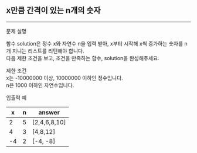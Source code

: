 ## x만큼 간격이 있는 n개의 숫자

---

문제 설명  

함수 solution은 정수 x와 자연수 n을 입력 받아, x부터 시작해 x씩 증가하는 숫자를 n개 지니는 리스트를 리턴해야 합니다.   
다음 제한 조건을 보고, 조건을 만족하는 함수, solution을 완성해주세요.

제한 조건  
x는 -10000000 이상, 10000000 이하인 정수입니다.  
n은 1000 이하인 자연수입니다.  

입출력 예  

| x   | 	n  | 	answer       |
|-----|-----|---------------|
| 2   | 	5  | 	[2,4,6,8,10] |
| 4   | 	3  | 	[4,8,12]     |
| -4  | 	2  | 	[-4, -8]     |